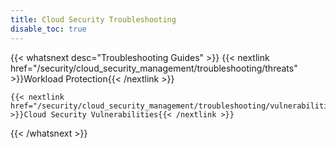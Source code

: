 ```yaml
---
title: Cloud Security Troubleshooting
disable_toc: true
---
```


{{< whatsnext desc="Troubleshooting Guides" >}}
    {{< nextlink href="/security/cloud_security_management/troubleshooting/threats" >}}Workload Protection{{< /nextlink >}}

    {{< nextlink href="/security/cloud_security_management/troubleshooting/vulnerabilities" >}}Cloud Security Vulnerabilities{{< /nextlink >}}

{{< /whatsnext >}}